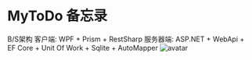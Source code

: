 # MyToDo 备忘录
B/S架构 
客户端: WPF + Prism + RestSharp
服务器端: ASP.NET + WebApi + EF Core + Unit Of Work + Sqlite + AutoMapper
![avatar](http://baidu.com/pic/doge.png)
